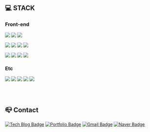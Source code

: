 ## 💻 STACK

### Front-end

[![](https://img.shields.io/badge/Javascript-F7DF1E?style=flat-square&logo=JavaScript&logoColor=black)](#)
[![](https://img.shields.io/badge/Typescript-3178C6?style=flat-square&logo=TypeScript&logoColor=white)](#)
[![](https://img.shields.io/badge/Three.js-000000?style=flat-square&logo=Three.js&logoColor=white)](#)

[![](https://img.shields.io/badge/HTML5-E34F26?style=flat-square&logo=HTML5&logoColor=white)](#)
[![](https://img.shields.io/badge/CSS3-1572B6?style=flat-square&logo=CSS3&logoColor=white)](#)
[![](https://img.shields.io/badge/Sass-CC6699?style=flat-square&logo=Sass&logoColor=white)](#)
[![](https://img.shields.io/badge/Tailwind-06B6D4?style=flat-square&logo=TailwindCSS&logoColor=white)](#)

[![](https://img.shields.io/badge/React-61DAFB?style=flat-square&logo=React&logoColor=black)](#)
[![](https://img.shields.io/badge/Redux-764ABC?style=flat-square&logo=Redux&logoColor=white)](#)
[![](https://img.shields.io/badge/Next.js-000000?style=flat-square&logo=Next.js&logoColor=white)](#)
[![](https://img.shields.io/badge/styled_components-DB7093?style=flat-square&logo=styled-components&logoColor=white)](#)

### Etc

[![](https://img.shields.io/badge/Node.js-339933?style=flat-square&logo=Node.js&logoColor=white)](#)
[![](https://img.shields.io/badge/Spring_Boot-6DB33F?style=flat-square&logo=springboot&logoColor=white)](#)
[![](https://img.shields.io/badge/Python-3776AB?style=flat-square&logo=Python&logoColor=white)](#)
[![](https://img.shields.io/badge/MongoDB-47A248?style=flat-square&logo=MongoDB&logoColor=white)](#)
[![](https://img.shields.io/badge/MySQL-4479A1?style=flat-square&logo=MySQL&logoColor=white)](#)

<br/><br/>

## 📪 Contact

[![Tech Blog Badge](http://img.shields.io/badge/-Tech%20blog-black?style=flat-square&logo=github&link=https://rheeeuro.github.io/TIL/)](https://rheeeuro.github.io)
[![Portfolio Badge](http://img.shields.io/badge/-Portfolio-319795?style=flat-square&logo=chakraui&logoColor=white&link=https://portfolio-rheeeuro.vercel.app)](https://portfolio-rheeeuro.vercel.app)
[![Gmail Badge](https://img.shields.io/badge/-Gmail-d14836?style=flat-square&logo=Gmail&logoColor=white&link=mailto:rheeeuro@gmail.com)](mailto:rheeeuro@gmail.com)
[![Naver Badge](https://img.shields.io/badge/-Naver-03C75A?style=flat-square&logo=Naver&logoColor=white&link=mailto:eurohand@naver.com)](mailto:eurohand@naver.com)
